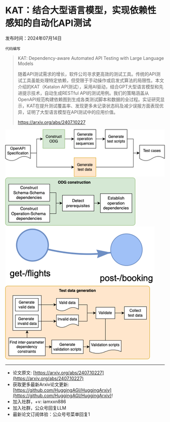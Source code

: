 # KAT：结合大型语言模型，实现依赖性感知的自动化API测试
发布时间：2024年07月14日

`代码编写`
> KAT: Dependency-aware Automated API Testing with Large Language Models
>
> 随着API测试需求的增长，软件公司寻求更高效的测试工具。传统的API测试工具虽能处理特定依赖，但受限于手动操作或启发式算法的局限性。本文介绍的KAT（Katalon API测试），采用AI驱动，结合GPT大型语言模型和先进提示技术，自动生成RESTful API的测试用例。我们的策略涵盖从OpenAPI规范构建依赖图到生成各类测试脚本和数据的全过程。实证研究显示，KAT在提升测试覆盖率、发现更多未记录状态码及减少误报方面表现优异，证明了大型语言模型在API测试中的应用价值。
>
> https://arxiv.org/abs/2407.10227

![](https://raw.githubusercontent.com/HuggingAGI/HuggingArxiv/main/paper_images/2407.10227/overview.png)
![](https://raw.githubusercontent.com/HuggingAGI/HuggingArxiv/main/paper_images/2407.10227/ODG-construction.png)
![](https://raw.githubusercontent.com/HuggingAGI/HuggingArxiv/main/paper_images/2407.10227/odg_ex.png)
![](https://raw.githubusercontent.com/HuggingAGI/HuggingArxiv/main/paper_images/2407.10227/test-data-generation.png)

<hr />

- 论文原文: [https://arxiv.org/abs/2407.10227](https://arxiv.org/abs/2407.10227)
- 获取更多最新Arxiv论文更新: [https://github.com/HuggingAGI/HuggingArxiv](https://github.com/HuggingAGI/HuggingArxiv)!
- 加入社群，+v: iamxxn886
- 加入社群，公众号回复LLM
- 最新论文订阅体验：公众号号菜单回复1
